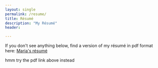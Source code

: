 ```yaml
---
layout: single
permalink: /resume/
title: Résumé
description: "My Résumé"
header:

---
```


If you don't see anything below, find a version of my résumé in pdf format here: [Maria's
résumé]({{site.url}}/assets/images/patterson-resume.pdf)

<object data="{{site.url}}/assets/images/patterson-resume.pdf" type="application/pdf" width="600" height="600">
  hmm try the pdf link above instead <a href="{{site.url}}/assets/images/patterson-resume.pdf"></a>
</object>

<!--
<br><br><br>

And in [federal format]({{site.url}}/assets/images/patterson-resume-fed.pdf):

<object data="{{site.url}}/assets/images/patterson-resume-fed.pdf" type="application/pdf" width="600" height="600">
  hmm try the pdf link above instead <a href="{{site.url}}/assets/images/patterson-resume-fed.pdf"></a>
</object>





<br><br><br>
If you don't see anything below, find my CV in pdf format here: [Maria's
CV]({{site.url}}/assets/images/patterson-cv.pdf)

<object data="{{site.url}}/assets/images/patterson-cv.pdf" type="application/pdf" width="600" height="600">
  hmm try the pdf link above instead <a href="{{site.url}}/assets/images/patterson-cv.pdf"></a>
</object>
-->
